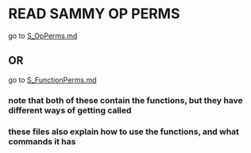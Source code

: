 # READ SAMMY OP PERMS
go to [S_OpPerms.md](S_OpVersions%2FS_OpPerms.md)
## OR
go to  [S_FunctionPerms.md](Functions%2FS_functions%2FS_FunctionPerms.md)


### note that both of these contain the functions, but they have different ways of getting called
### these files also explain how to use the functions, and what commands it has

